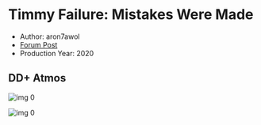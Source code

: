 # Timmy Failure: Mistakes Were Made

* Author: aron7awol
* [Forum Post](https://www.avsforum.com/threads/bass-eq-for-filtered-movies.2995212/post-59288088)
* Production Year: 2020

## DD+ Atmos

![img 0](https://i.imgur.com/ElXaWd1.jpg)

![img 0](https://i.imgur.com/9LbsJZz.png)

